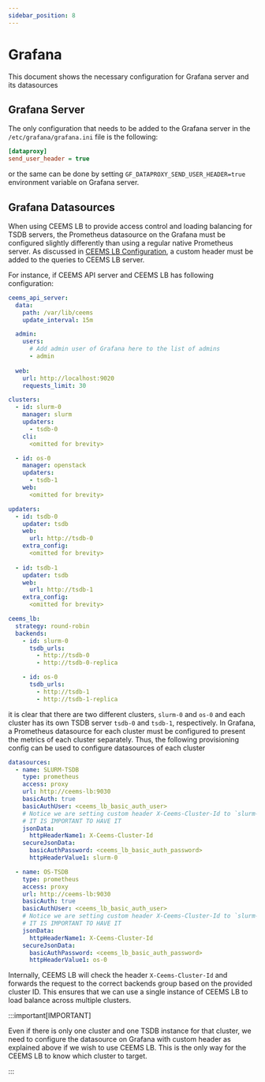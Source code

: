 ```yaml
---
sidebar_position: 8
---
```


# Grafana

This document shows the necessary configuration for Grafana server and its
datasources

## Grafana Server

The only configuration that needs to be added to the Grafana server in the
`/etc/grafana/grafana.ini` file is the following:

```ini
[dataproxy]
send_user_header = true
```

or the same can be done by setting `GF_DATAPROXY_SEND_USER_HEADER=true` environment
variable on Grafana server.

## Grafana Datasources

When using CEEMS LB to provide access control and loading balancing for
TSDB servers, the Prometheus datasource on the Grafana must be configured
slightly differently than using a regular native Prometheus server. As
discussed in [CEEMS LB Configuration](./ceems-lb.md#matching-backendsid-with-clustersid),
a custom header must be added to the queries to CEEMS LB server.

For instance, if CEEMS API server and CEEMS LB has following configuration:

```yaml
ceems_api_server:
  data:
    path: /var/lib/ceems
    update_interval: 15m

  admin:
    users:
      # Add admin user of Grafana here to the list of admins
      - admin
  
  web:
    url: http://localhost:9020
    requests_limit: 30

clusters:
  - id: slurm-0
    manager: slurm
    updaters:
      - tsdb-0
    cli: 
      <omitted for brevity>

  - id: os-0
    manager: openstack
    updaters:
      - tsdb-1
    web: 
      <omitted for brevity>

updaters:
  - id: tsdb-0
    updater: tsdb
    web:
      url: http://tsdb-0
    extra_config:
      <omitted for brevity>
  
  - id: tsdb-1
    updater: tsdb
    web:
      url: http://tsdb-1
    extra_config:
      <omitted for brevity>

ceems_lb:
  strategy: round-robin
  backends:
    - id: slurm-0
      tsdb_urls: 
        - http://tsdb-0
        - http://tsdb-0-replica

    - id: os-0
      tsdb_urls: 
        - http://tsdb-1
        - http://tsdb-1-replica
```

it is clear that there are two different clusters, `slurm-0` and `os-0`
and each cluster has its own TSDB server `tsdb-0` and `tsdb-1`, respectively.
In Grafana, a Prometheus datasource for each cluster must be configured to
present the metrics of each cluster separately. Thus, the following
provisioning config can be used to configure datasources of each cluster

```yaml
datasources:
  - name: SLURM-TSDB
    type: prometheus
    access: proxy
    url: http://ceems-lb:9030
    basicAuth: true
    basicAuthUser: <ceems_lb_basic_auth_user>
    # Notice we are setting custom header X-Ceems-Cluster-Id to `slurm-0`.
    # IT IS IMPORTANT TO HAVE IT
    jsonData:
      httpHeaderName1: X-Ceems-Cluster-Id
    secureJsonData:
      basicAuthPassword: <ceems_lb_basic_auth_password>
      httpHeaderValue1: slurm-0

  - name: OS-TSDB
    type: prometheus
    access: proxy
    url: http://ceems-lb:9030
    basicAuth: true
    basicAuthUser: <ceems_lb_basic_auth_user>
    # Notice we are setting custom header X-Ceems-Cluster-Id to `slurm-0`.
    # IT IS IMPORTANT TO HAVE IT
    jsonData:
      httpHeaderName1: X-Ceems-Cluster-Id
    secureJsonData:
      basicAuthPassword: <ceems_lb_basic_auth_password>
      httpHeaderValue1: os-0
```

Internally, CEEMS LB will check the header `X-Ceems-Cluster-Id` and forwards the request
to the correct backends group based on the provided cluster ID. This ensures
that we can use a single instance of CEEMS LB to load balance across multiple
clusters.

:::important[IMPORTANT]

Even if there is only one cluster and one TSDB instance for that cluster, we need
to configure the datasource on Grafana with custom header as explained above if we wish to use
CEEMS LB. This is the only way for the CEEMS LB to know which cluster to target.

:::
